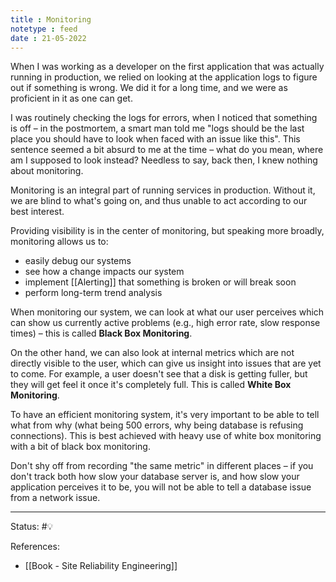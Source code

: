 ```yaml
---
title : Monitoring
notetype : feed
date : 21-05-2022
---
```


When I was working as a developer on the first application that was actually running in production, we relied on looking at the application logs to figure out if something is wrong. We did it for a long time, and we were as proficient in it as one can get. 

I was routinely checking the logs for errors, when I noticed that something is off – in the postmortem, a smart man told me "logs should be the last place you should have to look when faced with an issue like this". This sentence seemed a bit absurd to me at the time – what do you mean, where am I supposed to look instead? Needless to say, back then, I knew nothing about monitoring.

Monitoring is an integral part of running services in production. Without it, we are blind to what's going on, and thus unable to act according to our best interest.

Providing visibility is in the center of monitoring, but speaking more broadly, monitoring allows us to:
- easily debug our systems
- see how a change impacts our system
- implement [[Alerting]] that something is broken or will break soon
- perform long-term trend analysis


When monitoring our system, we can look at what our user perceives which can show us currently active problems (e.g., high error rate, slow response times) – this is called **Black Box Monitoring**.

On the other hand, we can also look at internal metrics which are not directly visible to the user, which can give us insight into issues that are yet to come. For example, a user doesn't see that a disk is getting fuller, but they will get feel it once it's completely full. This is called **White Box Monitoring**.

To have an efficient monitoring system, it's very important to be able to tell what from why (what being 500 errors, why being database is refusing connections). 
This is best achieved with heavy use of white box monitoring with a bit of black box monitoring. 



Don't shy off from recording "the same metric" in different places – if you don't track both how slow your database server is, and how slow your application perceives it to be, you will not be able to tell a database issue from a network issue.




-----

Status: #💡 

References:
- [[Book - Site Reliability Engineering]]
